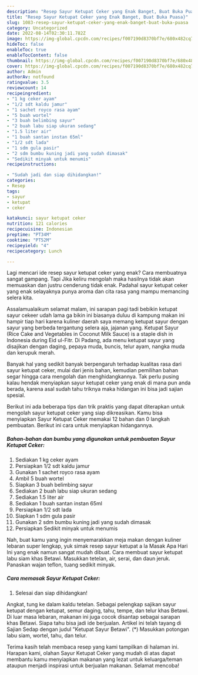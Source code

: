 ```yaml
---
description: "Resep Sayur Ketupat Ceker yang Enak Banget, Buat Buka Puasa}"
title: "Resep Sayur Ketupat Ceker yang Enak Banget, Buat Buka Puasa}"
slug: 1083-resep-sayur-ketupat-ceker-yang-enak-banget-buat-buka-puasa
category: Uncategorized
date: 2022-08-14T02:30:11.782Z
image: https://img-global.cpcdn.com/recipes/f007190d8370bf7e/680x482cq70/sayur-ketupat-ceker-foto-resep-utama.jpg
hideToc: false
enableToc: true
enableTocContent: false
thumbnail: https://img-global.cpcdn.com/recipes/f007190d8370bf7e/680x482cq70/sayur-ketupat-ceker-foto-resep-utama.jpg
cover: https://img-global.cpcdn.com/recipes/f007190d8370bf7e/680x482cq70/sayur-ketupat-ceker-foto-resep-utama.jpg
author: Admin
authorAv: notfound
ratingvalue: 3.5
reviewcount: 14
recipeingredient:
- "1 kg ceker ayam"
- "1/2 sdt kaldu jamur"
- "1 sachet royco rasa ayam"
- "5 buah wortel"
- "3 buah belimbing sayur"
- "2 buah labu siap ukuran sedang"
- "1.5 liter air"
- "1 buah santan instan 65ml"
- "1/2 sdt lada"
- "1 sdm gula pasir"
- "2 sdm bumbu kuning jadi yang sudah dimasak"
- "Sedikit minyak untuk menumis"
recipeinstructions:

- "Sudah jadi dan siap dihidangkan!"
categories:
- Resep
tags:
- sayur
- ketupat
- ceker

katakunci: sayur ketupat ceker 
nutrition: 121 calories
recipecuisine: Indonesian
preptime: "PT34M"
cooktime: "PT52M"
recipeyield: "4"
recipecategory: Lunch

---
```



Lagi mencari ide resep sayur ketupat ceker yang enak? Cara membuatnya sangat gampang. Tapi Jika keliru mengolah maka hasilnya tidak akan memuaskan dan justru cenderung tidak enak. Padahal sayur ketupat ceker yang enak selayaknya punya aroma dan cita rasa yang mampu memancing selera kita.


Assalamualaikum selamat malam, ini sarapan pagi tadi bebikin ketupat sayur cekeer udah lama ga bikin ini biasanya duluu di kampung makan ini hampir tiap hari karena kuliner daerah saya memang ketupat sayur dengan sayur yang berbeda tergantung selera aja, jajanan yang. Ketupat Sayur (Rice Cake and Vegetables in Coconut Milk Sauce) is a staple dish in Indonesia during Eid ul-Fitr. Di Padang, ada menu ketupat sayur yang disajikan dengan daging, pepaya muda, buncis, telur ayam, nangka muda dan kerupuk merah.

Banyak hal yang sedikit banyak berpengaruh terhadap kualitas rasa dari sayur ketupat ceker, mulai dari jenis bahan, kemudian pemilihan bahan segar hingga cara mengolah dan menghidangkannya. Tak perlu pusing kalau hendak menyiapkan sayur ketupat ceker yang enak di mana pun anda berada, karena asal sudah tahu triknya maka hidangan ini bisa jadi sajian spesial.


Berikut ini ada beberapa tips dan trik praktis yang dapat diterapkan untuk mengolah sayur ketupat ceker yang siap dikreasikan. Kamu bisa menyiapkan Sayur Ketupat Ceker memakai 12 bahan dan 0 langkah pembuatan. Berikut ini cara untuk menyiapkan hidangannya.

<!--inarticleads1-->

##### Bahan-bahan dan bumbu yang digunakan untuk pembuatan Sayur Ketupat Ceker:

1. Sediakan 1 kg ceker ayam
1. Persiapkan 1/2 sdt kaldu jamur
1. Gunakan 1 sachet royco rasa ayam
1. Ambil 5 buah wortel
1. Siapkan 3 buah belimbing sayur
1. Sediakan 2 buah labu siap ukuran sedang
1. Sediakan 1.5 liter air
1. Sediakan 1 buah santan instan 65ml
1. Persiapkan 1/2 sdt lada
1. Siapkan 1 sdm gula pasir
1. Gunakan 2 sdm bumbu kuning jadi yang sudah dimasak
1. Persiapkan Sedikit minyak untuk menumis


Nah, buat kamu yang ingin menyemarakkan meja makan dengan kuliner lebaran super lengkap, yuk simak resep sayur ketupat a la Masak Apa Hari Ini yang enak namun sangat mudah dibuat. Cara membuat sayur ketupat labu siam khas Betawi. Masukkan tetelan, air, serai, dan daun jeruk. Panaskan wajan teflon, tuang sedikit minyak. 

<!--inarticleads2-->

##### Cara memasak Sayur Ketupat Ceker:


1. Selesai dan siap dihidangkan!

Angkat, tung ke dalam kaldu tetelan. Sebagai pelengkap sajikan sayur ketupat dengan ketupat, semur daging, tahu, tempe, dan telur khas Betawi. Di luar masa lebaran, makanan ini juga cocok disantap sebagai sarapan khas Betawi. Siapa tahu bisa jadi ide berjualan. Artikel ini telah tayang di Sajian Sedap dengan judul &#34;Ketupat Sayur Betawi&#34;. (*) Masukkan potongan labu siam, wortel, tahu, dan telur. 

Terima kasih telah membaca resep yang kami tampilkan di halaman ini. Harapan kami, olahan Sayur Ketupat Ceker yang mudah di atas dapat membantu kamu menyiapkan makanan yang lezat untuk keluarga/teman ataupun menjadi inspirasi untuk berjualan makanan. Selamat mencoba!
